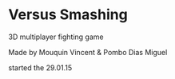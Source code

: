 # Versus Smashing
3D multiplayer fighting game

Made by Mouquin Vincent & Pombo Dias Miguel

started the 29.01.15

